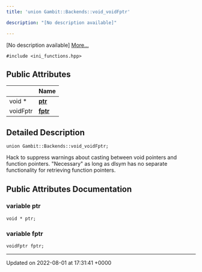 ```yaml
---
title: 'union Gambit::Backends::void_voidFptr'

description: "[No description available]"

---
```









[No description available] [More...](#detailed-description)


`#include <ini_functions.hpp>`

## Public Attributes

|                | Name           |
| -------------- | -------------- |
| void * | **[ptr](/documentation/code/darkbit_developmentclasses/uniongambit_1_1backends_1_1void__voidfptr/#variable-ptr)**  |
| voidFptr | **[fptr](/documentation/code/darkbit_developmentclasses/uniongambit_1_1backends_1_1void__voidfptr/#variable-fptr)**  |

## Detailed Description

```
union Gambit::Backends::void_voidFptr;
```


Hack to suppress warnings about casting between void pointers and function pointers. "Necessary" as long as dlsym has no separate functionality for retrieving function pointers. 

## Public Attributes Documentation

### variable ptr

```
void * ptr;
```


### variable fptr

```
voidFptr fptr;
```


-------------------------------

Updated on 2022-08-01 at 17:31:41 +0000